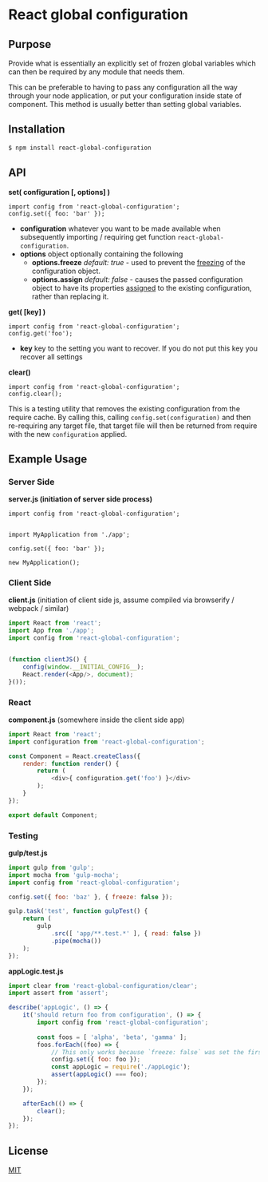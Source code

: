 # React global configuration

## Purpose

Provide what is essentially an explicitly set of frozen global variables which can then be required by any module that needs them.

This can be preferable to having to pass any configuration all the way through your node application, or put your configuration inside state of component. This method is  usually better than setting global variables.


## Installation

```bash
$ npm install react-global-configuration
```

## API

__set( configuration [, options] )__

```es6
import config from 'react-global-configuration';
config.set({ foo: 'bar' });
```

- __configuration__ whatever you want to be made available when subsequently importing / requiring get function `react-global-configuration`.
- __options__ object optionally containing the following
    - __options.freeze__ _default: true_ - used to prevent the [freezing](https://developer.mozilla.org/en-US/docs/Web/JavaScript/Reference/Global_Objects/Object/freeze) of the configuration object.
    - __options.assign__ _default: false_ - causes the passed configuration object to have its properties [assigned](https://developer.mozilla.org/en-US/docs/Web/JavaScript/Reference/Global_Objects/Object/assign) to the existing configuration, rather than replacing it.

__get( [key] )__

```es6
import config from 'react-global-configuration';
config.get('foo');
```

- __key__ key to the setting you want to recover. If you do not put this key you recover all settings

__clear()__

```es6
import config from 'react-global-configuration';
config.clear();
```

This is a testing utility that removes the existing configuration from the require cache. By calling this, calling `config.set(configuration)` and then re-requiring any target file, that target file will then be returned from require with the new `configuration` applied.

## Example Usage

### Server Side

__server.js (initiation of server side process)__
```es6
import config from 'react-global-configuration';


import MyApplication from './app';

config.set({ foo: 'bar' });

new MyApplication();
```

### Client Side

__client.js__ (initiation of client side js, assume compiled via browserify / webpack / similar)
````js
import React from 'react';
import App from './app';
import config from 'react-global-configuration';


(function clientJS() {
    config(window.__INITIAL_CONFIG__);
    React.render(<App/>, document);
}());
````

### React 

__component.js__ (somewhere inside the client side app)
````js
import React from 'react';
import configuration from 'react-global-configuration';

const Component = React.createClass({
    render: function render() {
        return (
            <div>{ configuration.get('foo') }</div>
        );
    }
});

export default Component;
````

### Testing

__gulp/test.js__
````js
import gulp from 'gulp';
import mocha from 'gulp-mocha';
import config from 'react-global-configuration';

config.set({ foo: 'baz' }, { freeze: false });

gulp.task('test', function gulpTest() {
    return (
        gulp
            .src([ 'app/**.test.*' ], { read: false })
            .pipe(mocha())
    );
});
````

__appLogic.test.js__
````js
import clear from 'react-global-configuration/clear';
import assert from 'assert';

describe('appLogic', () => {
    it('should return foo from configuration', () => {
        import config from 'react-global-configuration';
    
        const foos = [ 'alpha', 'beta', 'gamma' ];
        foos.forEach((foo) => {
            // This only works because `freeze: false` was set the first time set was called (in gulp/test.js).
            config.set({ foo: foo });
            const appLogic = require('./appLogic');
            assert(appLogic() === foo);
        });
    });

    afterEach(() => {
        clear();
    });
});
````

## License

<a rel="license" href="https://opensource.org/licenses/MIT">MIT</a>